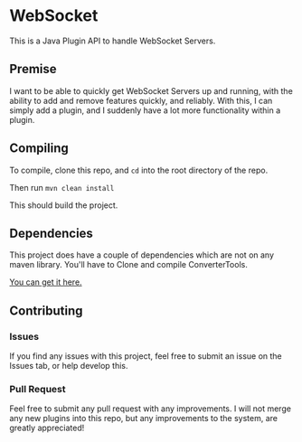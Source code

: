 # WebSocket
This is a Java Plugin API to handle WebSocket Servers.

## Premise
I want to be able to quickly get WebSocket Servers up and running, with the ability to add and remove features quickly, and reliably.
With this, I can simply add a plugin, and I suddenly have a lot more functionality within a plugin.

## Compiling
To compile, clone this repo, and `cd` into the root directory of the repo.

Then run
`mvn clean install`

This should build the project.


## Dependencies
This project does have a couple of dependencies which are not on any maven library. You'll have to Clone and compile ConverterTools.

[You can get it here.](https://github.com/agentdid127/ConverterTools)


## Contributing

### Issues
If you find any issues with this project, feel free to submit an issue on the Issues tab, or help develop this.

### Pull Request
Feel free to submit any pull request with any improvements. I will not merge any new plugins into this repo, but any improvements to the system, are greatly appreciated!
